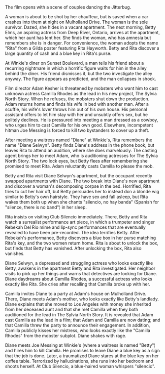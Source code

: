 The film opens with a scene of couples dancing the Jitterbug.

A woman is about to be shot by her chauffeur, but is saved when a car crashes into them at night on Mulholland Drive. The woman is the sole survivor. Dazed, she hides in a vacant apartment. The next morning, Betty Elms, an aspiring actress from Deep River, Ontario, arrives at the apartment, which her aunt has lent her. She finds the woman, who has amnesia but remembers she is in danger. For convenience, the woman adopts the name "Rita" from a Gilda poster featuring Rita Hayworth. Betty and Rita discover a large quantity of cash and a blue key in Rita's purse.

At Winkie's diner on Sunset Boulevard, a man tells his friend about a recurring nightmare in which a horrific figure waits for him in the alley behind the diner. His friend dismisses it, but the two investigate the alley anyway. The figure appears as predicted, and the man collapses in shock.

Film director Adam Kesher is threatened by mobsters who want him to cast unknown actress Camilla Rhodes as the lead in his new project, The Sylvia North Story. When he refuses, the mobsters shut down the production. Adam returns home and finds his wife in bed with another man. After a scuffle, his wife's lover throws him out of his own house. His personal assistant offers to let him stay with her and unsubtly offers sex, but he politely declines. He is pressured into meeting a man dressed as a cowboy, who urges him to cast Camilla for his own good. Elsewhere, incompetent hitman Joe Messing is forced to kill two bystanders to cover up a theft.

After meeting a waitress named "Diane" at Winkie's, Rita remembers the name "Diane Selwyn". Betty finds Diane's address in the phone book, but leaves Rita to attend an audition, where she does marvelously. The casting agent brings her to meet Adam, who is auditioning actresses for The Sylvia North Story. The two lock eyes, but Betty flees after remembering she promised to meet Rita. Adam reluctantly casts Camilla to please the mob.

Betty and Rita visit Diane Selwyn's apartment, but the occupant recently swapped apartments with Diane. The two break into Diane's new apartment and discover a woman's decomposing corpse in the bed. Horrified, Rita tries to cut her hair off, but Betty persuades her to instead don a blonde wig similar to Betty's own hairstyle. They have sex and fall asleep, but Rita wakes them both up when she chants "silencio, no hay banda" (Spanish for "silence, there is no band") in her sleep.

Rita insists on visiting Club Silencio immediately. There, Betty and Rita watch a surrealist performance art piece, in which a trumpeter and singer Rebekah Del Rio mime and lip-sync performances that are eventually revealed to have been pre-recorded. The idea terrifies Betty. After Rebekah's performance, Betty discovers a blue box in her purse matching Rita's key, and the two women return home. Rita is about to unlock the box, but finds that Betty has vanished. After unlocking the box, Rita also vanishes.

Diane Selwyn, a depressed and struggling actress who looks exactly like Betty, awakens in the apartment Betty and Rita investigated. Her neighbor visits to pick up her things and warns that detectives are looking for Diane. Diane daydreams about Camilla Rhodes, a successful actress who looks exactly like Rita. She cries after recalling that Camilla broke up with her.

Camilla invites Diane to a party at Adam's house on Mulholland Drive. There, Diane meets Adam's mother, who looks exactly like Betty's landlady. Diane explains that she moved to Los Angeles with money she inherited from her deceased aunt and that she met Camilla when they both auditioned for the lead in The Sylvia North Story. It is revealed that Adam cast Camilla as the lead in a film; that Adam and Camilla are now dating; and that Camilla threw the party to announce their engagement. In addition, Camilla publicly kisses her mistress, who looks exactly like the "Camilla Rhodes" from the mobster subplot. Diane shakes with rage.

Diane meets Joe Messing at Winkie's (where a waitress is named "Betty") and hires him to kill Camilla. He promises to leave Diane a blue key as a sign that the job is done. Later, a traumatized Diane stares at the blue key on her coffee table. Terrorized by hallucinations, she runs into her bedroom and shoots herself. At Club Silencio, a blue-haired woman whispers "silencio".
